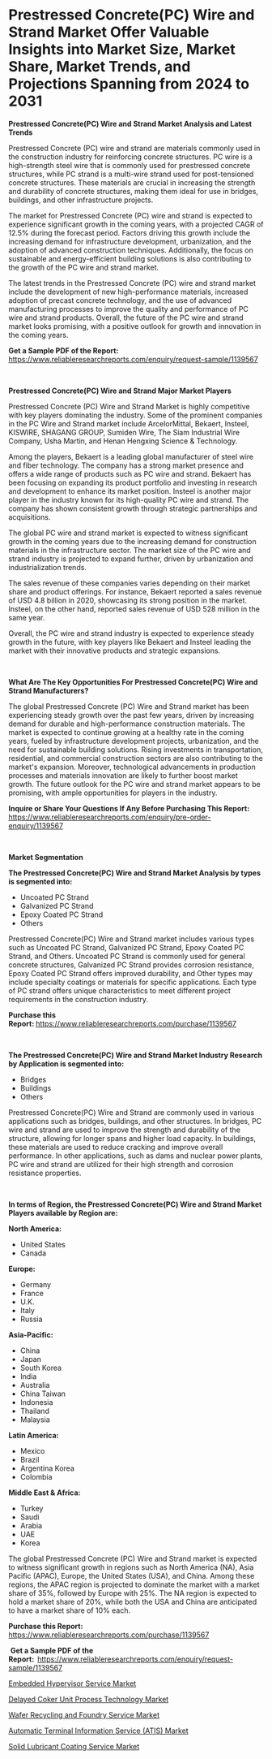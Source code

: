 <p><h1>Prestressed Concrete(PC) Wire and Strand Market Offer Valuable Insights into Market Size, Market Share, Market Trends, and Projections Spanning from 2024 to 2031</h1></p><p><strong>Prestressed Concrete(PC) Wire and Strand Market Analysis and Latest Trends</strong></p>
<p><p>Prestressed Concrete (PC) wire and strand are materials commonly used in the construction industry for reinforcing concrete structures. PC wire is a high-strength steel wire that is commonly used for prestressed concrete structures, while PC strand is a multi-wire strand used for post-tensioned concrete structures. These materials are crucial in increasing the strength and durability of concrete structures, making them ideal for use in bridges, buildings, and other infrastructure projects.</p><p>The market for Prestressed Concrete (PC) wire and strand is expected to experience significant growth in the coming years, with a projected CAGR of 12.5% during the forecast period. Factors driving this growth include the increasing demand for infrastructure development, urbanization, and the adoption of advanced construction techniques. Additionally, the focus on sustainable and energy-efficient building solutions is also contributing to the growth of the PC wire and strand market.</p><p>The latest trends in the Prestressed Concrete (PC) wire and strand market include the development of new high-performance materials, increased adoption of precast concrete technology, and the use of advanced manufacturing processes to improve the quality and performance of PC wire and strand products. Overall, the future of the PC wire and strand market looks promising, with a positive outlook for growth and innovation in the coming years.</p></p>
<p><strong>Get a Sample PDF of the Report:&nbsp;</strong> <a href="https://www.reliableresearchreports.com/enquiry/request-sample/1139567">https://www.reliableresearchreports.com/enquiry/request-sample/1139567</a></p>
<p>&nbsp;</p>
<p><strong>Prestressed Concrete(PC) Wire and Strand Major Market Players</strong></p>
<p><p>Prestressed Concrete (PC) Wire and Strand Market is highly competitive with key players dominating the industry. Some of the prominent companies in the PC Wire and Strand market include ArcelorMittal, Bekaert, Insteel, KISWIRE, SHAGANG GROUP, Sumiden Wire, The Siam Industrial Wire Company, Usha Martin, and Henan Hengxing Science & Technology.</p><p>Among the players, Bekaert is a leading global manufacturer of steel wire and fiber technology. The company has a strong market presence and offers a wide range of products such as PC wire and strand. Bekaert has been focusing on expanding its product portfolio and investing in research and development to enhance its market position. Insteel is another major player in the industry known for its high-quality PC wire and strand. The company has shown consistent growth through strategic partnerships and acquisitions.</p><p>The global PC wire and strand market is expected to witness significant growth in the coming years due to the increasing demand for construction materials in the infrastructure sector. The market size of the PC wire and strand industry is projected to expand further, driven by urbanization and industrialization trends.</p><p>The sales revenue of these companies varies depending on their market share and product offerings. For instance, Bekaert reported a sales revenue of USD 4.8 billion in 2020, showcasing its strong position in the market. Insteel, on the other hand, reported sales revenue of USD 528 million in the same year.</p><p>Overall, the PC wire and strand industry is expected to experience steady growth in the future, with key players like Bekaert and Insteel leading the market with their innovative products and strategic expansions.</p></p>
<p>&nbsp;</p>
<p><strong>What Are The Key Opportunities For Prestressed Concrete(PC) Wire and Strand Manufacturers?</strong></p>
<p><p>The global Prestressed Concrete (PC) Wire and Strand market has been experiencing steady growth over the past few years, driven by increasing demand for durable and high-performance construction materials. The market is expected to continue growing at a healthy rate in the coming years, fueled by infrastructure development projects, urbanization, and the need for sustainable building solutions. Rising investments in transportation, residential, and commercial construction sectors are also contributing to the market's expansion. Moreover, technological advancements in production processes and materials innovation are likely to further boost market growth. The future outlook for the PC wire and strand market appears to be promising, with ample opportunities for players in the industry.</p></p>
<p><strong>Inquire or Share Your Questions If Any Before Purchasing This Report:</strong> <a href="https://www.reliableresearchreports.com/enquiry/pre-order-enquiry/1139567">https://www.reliableresearchreports.com/enquiry/pre-order-enquiry/1139567</a></p>
<p>&nbsp;</p>
<p><strong>Market Segmentation</strong></p>
<p><strong>The Prestressed Concrete(PC) Wire and Strand Market Analysis by types is segmented into:</strong></p>
<p><ul><li>Uncoated PC Strand</li><li>Galvanized PC Strand</li><li>Epoxy Coated PC Strand</li><li>Others</li></ul></p>
<p><p>Prestressed Concrete(PC) Wire and Strand market includes various types such as Uncoated PC Strand, Galvanized PC Strand, Epoxy Coated PC Strand, and Others. Uncoated PC Strand is commonly used for general concrete structures, Galvanized PC Strand provides corrosion resistance, Epoxy Coated PC Strand offers improved durability, and Other types may include specialty coatings or materials for specific applications. Each type of PC strand offers unique characteristics to meet different project requirements in the construction industry.</p></p>
<p><strong>Purchase this Report:&nbsp;</strong><a href="https://www.reliableresearchreports.com/purchase/1139567">https://www.reliableresearchreports.com/purchase/1139567</a></p>
<p>&nbsp;</p>
<p><strong>The Prestressed Concrete(PC) Wire and Strand Market Industry Research by Application is segmented into:</strong></p>
<p><ul><li>Bridges</li><li>Buildings</li><li>Others</li></ul></p>
<p><p>Prestressed Concrete(PC) Wire and Strand are commonly used in various applications such as bridges, buildings, and other structures. In bridges, PC wire and strand are used to improve the strength and durability of the structure, allowing for longer spans and higher load capacity. In buildings, these materials are used to reduce cracking and improve overall performance. In other applications, such as dams and nuclear power plants, PC wire and strand are utilized for their high strength and corrosion resistance properties.</p></p>
<p>&nbsp;</p>
<p><strong>In terms of Region, the Prestressed Concrete(PC) Wire and Strand Market Players available by Region are:</strong></p>
<p>
    <p> <strong> North America: </strong>
        <ul>
            <li>United States</li>
            <li>Canada</li>
        </ul>
        </p> 
    <p> <strong> Europe: </strong>
        <ul>
            <li>Germany</li>
            <li>France</li>
            <li>U.K.</li>
            <li>Italy</li>
            <li>Russia</li>
        </ul>
        </p> 
    <p> <strong> Asia-Pacific: </strong>
        <ul>
            <li>China</li>
            <li>Japan</li>
            <li>South Korea</li>
            <li>India</li>
            <li>Australia</li>
            <li>China Taiwan</li>
            <li>Indonesia</li>
            <li>Thailand</li>
            <li>Malaysia</li>
        </ul>
        </p> 
    <p> <strong> Latin America: </strong>
        <ul>
            <li>Mexico</li>
            <li>Brazil</li>
            <li>Argentina Korea</li>
            <li>Colombia</li>
        </ul>
        </p> 
    <p> <strong> Middle East & Africa: </strong>
        <ul>
            <li>Turkey</li>
            <li>Saudi</li>
            <li>Arabia</li>
            <li>UAE</li>
            <li>Korea</li>
        </ul>
    </p>
    </p>
<p><p>The global Prestressed Concrete (PC) Wire and Strand market is expected to witness significant growth in regions such as North America (NA), Asia Pacific (APAC), Europe, the United States (USA), and China. Among these regions, the APAC region is projected to dominate the market with a market share of 35%, followed by Europe with 25%. The NA region is expected to hold a market share of 20%, while both the USA and China are anticipated to have a market share of 10% each.</p></p>
<p><strong>Purchase this Report: </strong><a href="https://www.reliableresearchreports.com/purchase/1139567">https://www.reliableresearchreports.com/purchase/1139567</a></p>
<p>&nbsp;<strong>Get a Sample PDF of the Report:&nbsp;&nbsp;</strong><a href="https://www.reliableresearchreports.com/enquiry/request-sample/1139567">https://www.reliableresearchreports.com/enquiry/request-sample/1139567</a></p>
<p><strong></strong></p>
<p><p><a href="https://medium.com/@alenamorar/embedded-hypervisor-service-market-research-report-its-history-and-forecast-2024-to-2031-cd77d2b39511">Embedded Hypervisor Service Market</a></p><p><a href="https://medium.com/@alenamorar/delayed-coker-unit-process-technology-market-analysis-and-sze-forecasted-for-period-from-2024-to-865e6e8c2ae7">Delayed Coker Unit Process Technology Market</a></p><p><a href="https://medium.com/@alenamorar/wafer-recycling-and-foundry-service-market-share-evolution-and-market-growth-trends-2024-2031-ad3f22c95422">Wafer Recycling and Foundry Service Market</a></p><p><a href="https://medium.com/@alenamorar/automatic-terminal-information-service-atis-market-research-report-its-history-and-forecast-2024-e1bb86cf7b5e">Automatic Terminal Information Service (ATIS) Market</a></p><p><a href="https://medium.com/@alenamorar/solid-lubricant-coating-service-market-the-key-to-successful-business-strategy-forecast-till-2031-1af8c7257399">Solid Lubricant Coating Service Market</a></p></p>